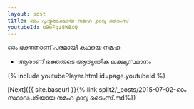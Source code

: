 ```yaml
---
layout: post
title: ഓം പുഷ്കരാക്ഷായ നമഹ ൧൦൮ ടൈംസ്
youtubeId: u9eFqz8W8xQ
---
```

 
 
 ഓം ഭക്തനാണ് പരമായി കഥയെ നമഹ 
 
 -  ആരാണ് ഭക്തരുടെ ആത്യന്തിക ലക്ഷ്യസ്ഥാനം 
 
  
 
  
 
 
 
 
 
 


{% include youtubePlayer.html id=page.youtubeId %}
 
[Next]({{ site.baseurl }}{% link  split2/_posts/2015-07-02-ഓം സ്ഥാവപരിയായ നമഹ ൧൦൮ ടൈംസ്.md%})
 
